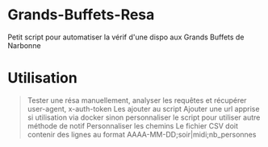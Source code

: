 # Grands-Buffets-Resa
Petit script pour automatiser la vérif d'une dispo aux Grands Buffets de Narbonne

# Utilisation
> Tester une résa manuellement, analyser les requêtes et récupérer user-agent, x-auth-token
> Les ajouter au script
> Ajouter une url apprise si utilisation via docker sinon personnaliser le script pour utiliser autre méthode de notif
> Personnaliser les chemins
> Le fichier CSV doit contenir des lignes au format AAAA-MM-DD;soir|midi;nb_personnes 
